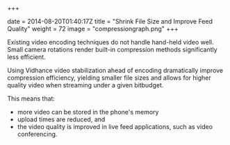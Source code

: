 +++

date = 2014-08-20T01:40:17Z
title = "Shrink File Size and Improve Feed Quality"
weight = 72
image = "compressiongraph.png"
+++


Existing video encoding techniques do not handle hand-held video well. Small camera rotations render built-in compression methods significantly less efficient.

Using Vidhance video stabilization ahead of encoding dramatically improve compression efficiency, yielding smaller file sizes and allows for higher quality video when streaming under a given bitbudget.

This means that:

  - more video can be stored in the phone's memory
  - upload times are reduced, and
  - the video quality is improved in live feed applications, such as video conferencing.

